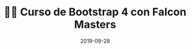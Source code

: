 ---
author_profile: false
title: "👨‍🏫 Curso de Bootstrap 4 con Falcon Masters"
description: "👩‍🎨 Curso de Bootstrap 4 con Falcon Masters"
excerpt: "👩‍🎨 Curso de Bootstrap 4 con Falcon Masters"
permalink: /👨‍🏫-curso-bootstrap-4-falcon-masters
canonical_URL: https://ciberninjas.com/👨‍🏫-curso-bootstrap-4-falcon-masters
header:
  video:
    id: playlist?list=PLhSj3UTs2_yWHrFIVoEkiaiEjDHt9lZAI
    provider: youtube
comments: false
date: 2019-09-28
tags:
# Creador, Editorial, Temática, Tipo de Música
- Falcon Masters
- Bootstrap
categories:
- Videotutorial Bootstrap
sidebar:
- title: "Menú Videotutoriales"
  nav: vtuto
---